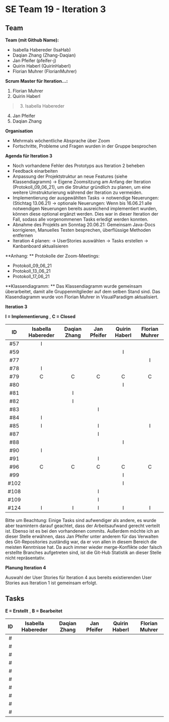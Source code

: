# SE Team 19 - Iteration 3

## Team

**Team (mit Github Name):**
- Isabella Habereder (IsaHab)
- Daqian Zhang (Zhang-Daqian)
- Jan Pfeifer (pfeifer-j)
- Quirin Haberl (QuirinHaberl)
- Florian Muhrer (FlorianMuhrer)

**Scrum Master für Iteration...:**
1. Florian Muhrer
2. Quirin Haberl
> 3. Isabella Habereder
4. Jan Pfeifer
5. Daqian Zhang

**Organisation**
- Mehrmals wöchentliche Absprache über Zoom
- Fortschritte, Probleme und Fragen wurden in der Gruppe besprochen


**Agenda für Iteration 3**
- Noch vorhandene Fehler des Prototyps aus Iteration 2 beheben
- Feedback einarbeiten
- Anpassung der Projektstruktur an neue Features (siehe Klassendiagramm)
	-> Eigene Zoomsitzung am Anfang der Iteration (Protokoll_09_06_21), um die Struktur gründlich zu planen, um eine weitere 		   Umstrukturierung während der Iteration zu vermeiden. 
- Implementierung der ausgewählten Tasks
	-> notwendige Neuerungen: (Stichtag 13.06.21)
	-> optionale Neuerungen: Wenn bis 16.06.21 alle notwendigen Neuerungen bereits ausreichend implementiert wurden,
				  können diese optional ergänzt werden.
				  Dies war in dieser Iteration der Fall, sodass alle vorgenommenen Tasks erledigt werden konnten.
- Abnahme des Projekts am Sonntag 20.06.21: Gemeinsam Java-Docs korrigieren, Manuelles Testen besprechen, überflüssige Methoden 						     entfernen 
- Iteration 4 planen:
	-> UserStories auswählen
	-> Tasks erstellen
	-> Kanbanboard aktualisieren 


**Anhang: **
Protokolle der Zoom-Meetings:
- Protokoll_09_06_21
- Protokoll_13_06_21
- Protokoll_17_06_21

**Klassendiagramm: **
Das Klassendiagramm wurde gemeinsam überarbeitet, damit alle Gruppenmitglieder auf dem selben Stand sind.
Das Klasendiagramm wurde von Florian Muhrer in VisualParadigm aktualisiert.


**Iteration 3**

**I = Implementierung** ,
**C = Closed**

| ID | Isabella Habereder | Daqian Zhang | Jan Pfeifer | Quirin Haberl | Florian Muhrer|
|:---:|:------------:|:------------:|:------------:|:------------:|:------------:|
| #57 |I|||||
| #59 ||||I||
| #77 |||||I|
| #78 |I|||||
| #79 |C|C|C|C|C|
| #80 ||||I||
| #81 ||I||||
| #82 ||I||||
| #83 |||I|||
| #84 |I|||||
| #85 |I||I||I|
| #87 |||I|||
| #88 ||||I||
| #90 |I|||||
| #91 |||I|||
| #96 |C|C|C|C|C|
| #99 ||||I||
| #102 ||||I||
| #108 |||I|||
| #109 |||I|||
| #124 |I|I|I|I|I|

Bitte um Beachtung: Einige Tasks sind aufwendiger als andere, es wurde aber teamintern darauf geachtet, dass der Arbeitsaufwand gerecht verteilt ist. Ebenso ist es bei den vorhandenen commits. 
Außerdem möchte ich an dieser Stelle erwähnen, dass Jan Pfeifer unter anderem für das Verwalten des Git-Repositories zuständig war, da er von allen in diesem Bereich die meisten Kenntnisse hat. Da auch immer wieder merge-Konflikte oder falsch erstellte Branches aufgetreten sind, ist die Git-Hub Statistik an dieser Stelle nicht repräsentativ. 

**Planung Iteration 4**

Auswahl der User Stories für Iteration 4 aus bereits existierenden User Stories aus Iteration 1 ist gemeinsam erfolgt.

## Tasks

**E = Erstellt** , 
**B = Bearbeitet**

| ID | Isabella Habereder | Daqian Zhang | Jan Pfeifer | Quirin Haberl | Florian Muhrer|
|:---:|:------------:|:------------:|:------------:|:------------:|:------------:|
| # ||||||
| # ||||||
| # ||||||
| # ||||||
| # ||||||
| # ||||||
| # ||||||
| # ||||||
| # ||||||
| # ||||||



